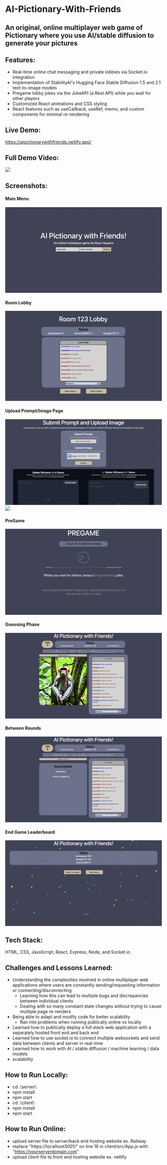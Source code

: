 # AI-Pictionary-With-Friends
## An original, online multiplayer web game of Pictionary where you use AI/stable diffusion to generate your pictures

## Features:
- Real-time online chat messaging and private lobbies via Socket.io integration
- Implementation of StabilityAI's Hugging Face Stable Diffusion 1.5 and 2.1 text-to-image models
- Pregame lobby jokes via the JokeAPI (a Rest API) while you wait for other players
- Customized React animations and CSS styling
- React features such as useCallback, useRef, memo, and custom components for minimal re-rendering

## Live Demo:
https://aipictionarywithfriends.netlify.app/

## Full Demo Video:
![](/screenshots/demo.gif)

## Screenshots:
#### Main Menu
![](/screenshots/mainmenu.png)

#### Room Lobby
![](/screenshots/lobby.png)

#### Upload Prompt/Image Page
![](/screenshots/stablediffusion1.png)
![](/screenshots/stablediffusion2.png)

#### PreGame
![](/screenshots/pregame.png)

#### Guessing Phase
![](/screenshots/game.png)

#### Between Rounds
![](/screenshots/betweenrounds.png)

#### End Game Leaderboard
![](/screenshots/endleaderboard.png)

## Tech Stack:
HTML, CSS, JavaScript, React, Express, Node, and Socket.io

## Challenges and Lessons Learned:
- Understanding the complexities involved in online multiplayer web applications where users are constantly sending/requesting information or connecting/disconnecting
  - Learning how this can lead to multiple bugs and discrepancies between individual clients
  - Dealing with so many constant state changes without trying to cause multiple page re-renders
- Being able to adapt and modify code for better scalability
  - Ran into problems when running publically online vs locally
- Learned how to publically deploy a full stack web application with a separately hosted front end and back end
- Learned how to use socket.io to connect multiple websockets and send data between clients and server in real-time
- Learned how to work with AI / stable diffusion / machine learning / data models
- scalability


## How to Run Locally:
- cd .\server\
- npm install
- npm start
- cd .\client\
- npm install
- npm start

## How to Run Online:
- upload server file to server/back end hosting website ex. Railway
- replace "https://localhost3001/" on line 16 in client/src/App.js with "https://yourserverdomain.com"
- upload client file to front end hosting website ex. netlify
